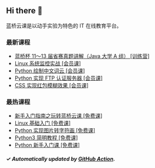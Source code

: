 ## Hi there 👋

蓝桥云课是以动手实验为特色的 IT 在线教育平台。

### 最新课程

<!-- LATEST:START -->
- [蓝桥杯 11～13 届省赛真题讲解（Java 大学 A 组） [训练营]](https://www.lanqiao.cn/courses/11010/)
- [Linux 系统监控实战 [会员课]](https://www.lanqiao.cn/courses/92/)
- [Python 绘制中文词云 [会员课]](https://www.lanqiao.cn/courses/756/)
- [Python 实现 FTP 认证服务器 [会员课]](https://www.lanqiao.cn/courses/725/)
- [CSS 实现红包模糊效果 [会员课]](https://www.lanqiao.cn/courses/497/)
<!-- LATEST:END -->

### 最热课程

<!-- HOTEST:START -->
- [新手入门指南之玩转蓝桥云课 [免费课]](https://www.lanqiao.cn/courses/63/)
- [Linux 基础入门 [免费课]](https://www.lanqiao.cn/courses/1/)
- [Python 实现图片转字符画 [免费课]](https://www.lanqiao.cn/courses/370/)
- [Python3 简明教程 [免费课]](https://www.lanqiao.cn/courses/596/)
- [Python 新手入门课 [免费课]](https://www.lanqiao.cn/courses/1330/)
<!-- HOTEST:END -->

##### ✓ Automatically updated by [GitHub Action](https://github.com/lanqiao-courses/.github/actions/workflows/update.yml).
